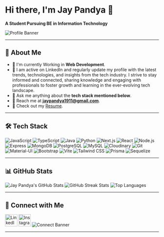 # Hi there, I'm Jay Pandya 👋

**A Student Pursuing BE in Information Technology**

![Profile Banner](https://camo.githubusercontent.com/4d9f5ecceb711eec6e2018f38a5677dc657c9738d4a65ba3b928c41c0a45b439/68747470733a2f2f6d69726f2e6d656469756d2e636f6d2f6d61782f313336302f302a37513379765349765f7430696f4a2d5a2e676966)

---

## 🚀 About Me

- 🌱 I'm currently Working in **Web Development**.
- 📝 I am active on LinkedIn and regularly update my profile with the latest trends, technologies, and insights from the tech industry. I strive to stay informed and connected, sharing knowledge and engaging with professionals to foster growth and learning in the ever-evolving tech landscape.
- 💬 Ask me anything about the **tech stack mentioned below**.
- 📧 Reach me at **jaypandya1911@gmail.com**.
- 📄 Check out my [Resume](#).
---
## 🛠 Tech Stack

![JavaScript](https://img.shields.io/badge/-JavaScript-F7DF1E?logo=javascript&logoColor=black)
![TypeScript](https://img.shields.io/badge/-TypeScript-3178C6?logo=typescript&logoColor=white)
![Java](https://img.shields.io/badge/-Java-007396?logo=java&logoColor=white)
![Python](https://img.shields.io/badge/-Python-3776AB?logo=python&logoColor=white)
![Next.js](https://img.shields.io/badge/-Next.js-000000?logo=next.js&logoColor=white)
![React](https://img.shields.io/badge/-React-61DAFB?logo=react&logoColor=black)
![Node.js](https://img.shields.io/badge/-Node.js-339933?logo=node.js&logoColor=white)
![Express](https://img.shields.io/badge/-Express-000000?logo=express&logoColor=white)
![MongoDB](https://img.shields.io/badge/-MongoDB-47A248?logo=mongodb&logoColor=white)
![PostgreSQL](https://img.shields.io/badge/-PostgreSQL-4169E1?logo=postgresql&logoColor=white)
![MySQL](https://img.shields.io/badge/-MySQL-4479A1?logo=mysql&logoColor=white)
![Cloudinary](https://img.shields.io/badge/-Cloudinary-3448C5?logo=cloudinary&logoColor=white)
![Git](https://img.shields.io/badge/-Git-F05032?logo=git&logoColor=white)
![Material-UI](https://img.shields.io/badge/-Material_UI-007FFF?logo=mui&logoColor=white)
![Bootstrap](https://img.shields.io/badge/-Bootstrap-563D7C?logo=bootstrap&logoColor=white)
![Vite](https://img.shields.io/badge/-Vite-646CFF?logo=vite&logoColor=white)
![Tailwind CSS](https://img.shields.io/badge/-Tailwind_CSS-06B6D4?logo=tailwindcss&logoColor=white)
![Prisma](https://img.shields.io/badge/-Prisma-2D3748?logo=prisma&logoColor=white)
![Sequelize](https://img.shields.io/badge/-Sequelize-52B0E7?logo=sequelize&logoColor=white)

---

## 📊 GitHub Stats

![Jay Pandya's GitHub Stats](https://github-readme-stats.vercel.app/api?username=1JAYPANDYA1&show_icons=true&theme=radical)
![GitHub Streak Stats](https://streak-stats.demolab.com?user=1JAYPANDYA1&theme=radical)
![Top Languages](https://github-readme-stats.vercel.app/api/top-langs/?username=1JAYPANDYA1&layout=compact&theme=radical)

---
## 🤝 Connect with Me

[<img src="https://img.icons8.com/fluency/48/000000/linkedin.png" alt="LinkedIn" width="40" height="40"/>](https://www.linkedin.com/in/<your-linkedin-profile>/)
[<img src="https://img.icons8.com/fluency/48/000000/instagram-new.png" alt="Instagram" width="40" height="40"/>](https://www.instagram.com/<your-instagram-profile>/)
![Connect Banner](https://camo.githubusercontent.com/f98b19ea5f7cf6143e58c9f47c68ae5d4894885b660e02bb4ba723f64e222a2d/68747470733a2f2f74686f756768746f76657264657369676e2e636f6d2f77702d636f6e74656e742f75706c6f6164732f323031372f31322f63665f73656374696f6e315f746f702d312e676966)

---
